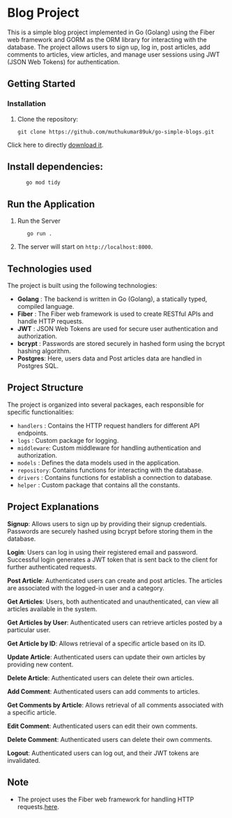 # Blog Project
This is a simple blog project implemented in Go (Golang) using the Fiber web framework and GORM as the ORM library for interacting with the database. The project allows users to sign up, log in, post articles, add comments to articles, view articles, and manage user sessions using JWT (JSON Web Tokens) for authentication.

## Getting Started

### Installation

1. Clone the repository:

   ```
   git clone https://github.com/muthukumar89uk/go-simple-blogs.git
   ```
Click here to directly [download it](https://github.com/muthukumar89uk/go-simple-blogs/zipball/master).

## Install dependencies:

          go mod tidy

## Run the Application
  1. Run the Server
   
       ```
          go run .
       ```   
  2. The server will start on `http://localhost:8000`.

## Technologies used
The project is built using the following technologies:
- **Golang**  : The backend is written in Go (Golang), a statically typed, compiled language.
- **Fiber**   : The Fiber web framework is used to create RESTful APIs and handle HTTP requests.
- **JWT**     : JSON Web Tokens are used for secure user authentication and authorization.
- **bcrypt**  : Passwords are stored securely in hashed form using the bcrypt hashing algorithm.
- **Postgres**: Here, users data and Post articles data are handled in Postgres SQL.

## Project Structure
The project is organized into several packages, each responsible for specific functionalities:
- `handlers`  : Contains the HTTP request handlers for different API endpoints.
- `logs`      : Custom package for logging.
- `middleware`: Custom middleware for handling authentication and authorization.
- `models`    : Defines the data models used in the application.
- `repository`: Contains functions for interacting with the database.
- `drivers`   : Contains functions for establish a connection to database.
- `helper`    : Custom package that contains all the constants.

## Project Explanations
**Signup**: Allows users to sign up by providing their signup credentials. Passwords are securely hashed using bcrypt before storing them in the database.

**Login**: Users can log in using their registered email and password. Successful login generates a JWT token that is sent back to the client for further authenticated requests.

**Post Article**: Authenticated users can create and post articles. The articles are associated with the logged-in user and a category.

**Get Articles**: Users, both authenticated and unauthenticated, can view all articles available in the system.

**Get Articles by User**: Authenticated users can retrieve articles posted by a particular user.

**Get Article by ID**: Allows retrieval of a specific article based on its ID.

**Update Article**: Authenticated users can update their own articles by providing new content.

**Delete Article**: Authenticated users can delete their own articles.

**Add Comment**: Authenticated users can add comments to articles.

**Get Comments by Article**: Allows retrieval of all comments associated with a specific article.

**Edit Comment**: Authenticated users can edit their own comments.

**Delete Comment**: Authenticated users can delete their own comments.

**Logout**: Authenticated users can log out, and their JWT tokens are invalidated.

## Note
- The project uses the Fiber web framework for handling HTTP requests.[here](https://github.com/gofiber/fiber).